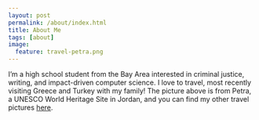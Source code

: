 ```yaml
---
layout: post
permalink: /about/index.html
title: About Me
tags: [about]
image:
  feature: travel-petra.png
---
```


I’m a high school student from the Bay Area interested in criminal justice, writing, and impact-driven computer science. I love to travel, most recently visiting Greece and Turkey with my family! The picture above is from Petra, a UNESCO World Heritage Site in Jordan, and you can find my other travel pictures [here](https://vsco.co/sneharevanur/gallery). 
